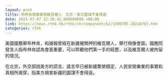 ```yaml
---
layout: post
title: 布林肯視像會晤維吾爾人　北京：美方圖謀不會得逞　
date: 2021-07-07 22:36:42.000000000 +08:00
link: https://news.rthk.hk/rthk/ch/component/k2/1599705-20210707.htm
categories: rthk
---
```


美國國務卿布林肯，和據報曾經在新疆被關押的維吾爾人，舉行視像會面。國務院發言人指布林肯認為會面重要，可以聆聽他們第一手的經歷，以及維吾爾人被拘留的情況。

在北京，外交部說美方的謊言、謠言早已被新疆繁榮穩定、人民安居樂業的事實和真相所揭穿，指美方禍害新疆的圖謀不會得逞。
